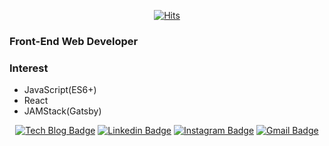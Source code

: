 <div align=center>

[![Hits](https://hits.seeyoufarm.com/api/count/incr/badge.svg?url=https%3A%2F%2Fgithub.com%2Fzzsza)](https://hits.seeyoufarm.com) 

</div>

### Front-End Web Developer

### Interest
- JavaScript(ES6+)
- React
- JAMStack(Gatsby)

<div align=center>

[![Tech Blog Badge](http://img.shields.io/badge/-Tech%20blog-black?style=flat-square&logo=github&link=https://zellypish.dev/)](https://zellypish.dev/) 
[![Linkedin Badge](https://img.shields.io/badge/-LinkedIn-blue?style=flat-square&logo=Linkedin&logoColor=white&link=https://www.linkedin.com/in/jc-k-95608a1bb/)](https://www.linkedin.com/in/jc-k-95608a1bb/) 
[![Instagram Badge](https://img.shields.io/badge/-Instagram-dd2a7b?style=flat-square&logo=instagram&logoColor=white&link=https://www.instagram.com/_jvd3d/)](https://www.instagram.com/_jvd3d/) 
[![Gmail Badge](https://img.shields.io/badge/-Gmail-d14836?style=flat-square&logo=Gmail&logoColor=white&link=mailto:ehxhfl21@gmail.com)](mailto:ehxhfl21@gmail.com)
</div>
